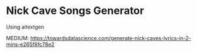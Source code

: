 # Nick Cave Songs Generator

Using aitextgen

MEDIUM: https://towardsdatascience.com/generate-nick-caves-lyrics-in-2-mins-e265f8fc78e2